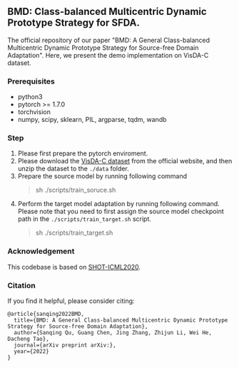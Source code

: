 ## BMD: Class-balanced Multicentric Dynamic Prototype Strategy for SFDA.

The official repository of our paper "BMD: A General Class-balanced Multicentric Dynamic Prototype Strategy for Source-free Domain Adaptation". Here, we present the demo implementation on VisDA-C dataset.


### Prerequisites
- python3
- pytorch >= 1.7.0
- torchvision
- numpy, scipy, sklearn, PIL, argparse, tqdm, wandb

### Step
1. Please first prepare the pytorch enviroment.
2. Please download the [VisDA-C dataset](https://github.com/VisionLearningGroup/taskcv-2017-public/tree/master/classification) from the official website, and then unzip the dataset to the `./data` folder.
3. Prepare the source model by running following command
    > sh ./scripts/train_soruce.sh
4. Perform the target model adaptation by running following command. Please note that you need to first assign the source model checkpoint path in the `./scripts/train_target.sh` script.
    > sh ./scripts/train_target.sh

### Acknowledgement
This codebase is based on [SHOT-ICML2020](https://github.com/tim-learn/SHOT).

### Citation
If you find it helpful, please consider citing:
```
@article{sanqing2022BMD,
  title={BMD: A General Class-balanced Multicentric Dynamic Prototype Strategy for Source-free Domain Adaptation},
  author={Sanqing Qu, Guang Chen, Jing Zhang, Zhijun Li, Wei He, Dacheng Tao},
  journal={arXiv preprint arXiv:},
  year={2022}
}
```